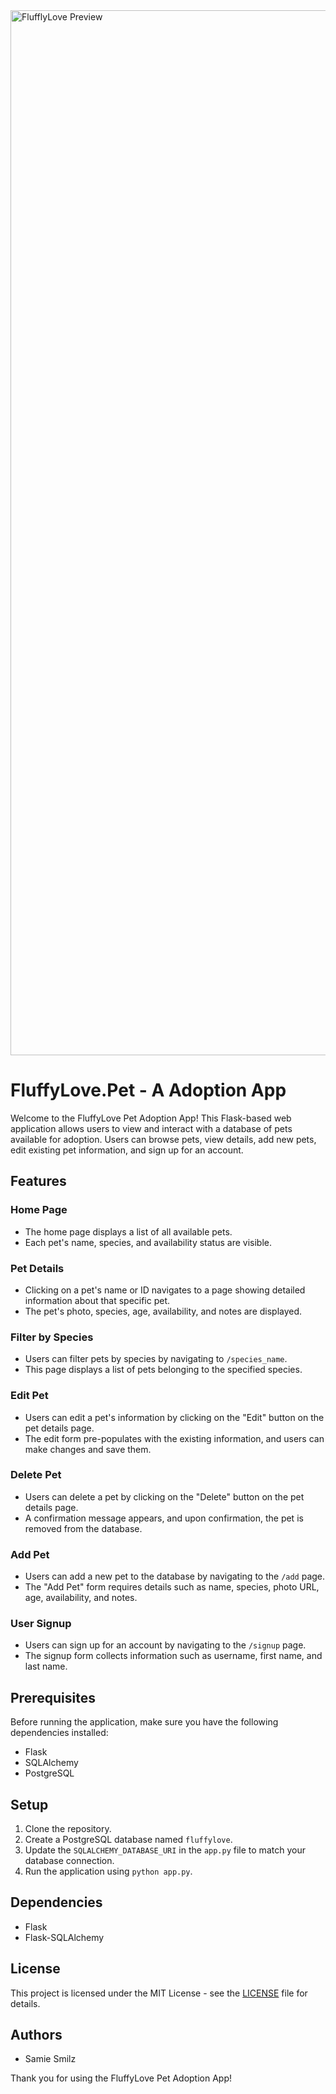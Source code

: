 <img width="1672" alt="FlufflyLove Preview" src="/preview.png">

# FluffyLove.Pet - A Adoption App

Welcome to the FluffyLove Pet Adoption App!
This Flask-based web application allows users to view and interact with a database of pets available for adoption.
Users can browse pets, view details, add new pets, edit existing pet information, and sign up for an account.

## Features

### Home Page

- The home page displays a list of all available pets.
- Each pet's name, species, and availability status are visible.

### Pet Details

- Clicking on a pet's name or ID navigates to a page showing detailed information about that specific pet.
- The pet's photo, species, age, availability, and notes are displayed.

### Filter by Species

- Users can filter pets by species by navigating to `/species_name`.
- This page displays a list of pets belonging to the specified species.

### Edit Pet

- Users can edit a pet's information by clicking on the "Edit" button on the pet details page.
- The edit form pre-populates with the existing information, and users can make changes and save them.

### Delete Pet

- Users can delete a pet by clicking on the "Delete" button on the pet details page.
- A confirmation message appears, and upon confirmation, the pet is removed from the database.

### Add Pet

- Users can add a new pet to the database by navigating to the `/add` page.
- The "Add Pet" form requires details such as name, species, photo URL, age, availability, and notes.

### User Signup

- Users can sign up for an account by navigating to the `/signup` page.
- The signup form collects information such as username, first name, and last name.

## Prerequisites

Before running the application, make sure you have the following dependencies installed:

- Flask
- SQLAlchemy
- PostgreSQL

## Setup

1. Clone the repository.
2. Create a PostgreSQL database named `fluffylove`.
3. Update the `SQLALCHEMY_DATABASE_URI` in the `app.py` file to match your database connection.
4. Run the application using `python app.py`.

## Dependencies

- Flask
- Flask-SQLAlchemy

## License

This project is licensed under the MIT License - see the [LICENSE](LICENSE) file for details.

## Authors

- Samie Smilz

Thank you for using the FluffyLove Pet Adoption App!
